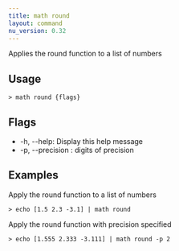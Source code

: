 ```yaml
---
title: math round
layout: command
nu_version: 0.32
---
```


Applies the round function to a list of numbers

## Usage

```shell
> math round {flags}
```

## Flags

- -h, --help: Display this help message
- -p, --precision <number>: digits of precision

## Examples

Apply the round function to a list of numbers

```shell
> echo [1.5 2.3 -3.1] | math round
```

Apply the round function with precision specified

```shell
> echo [1.555 2.333 -3.111] | math round -p 2
```
